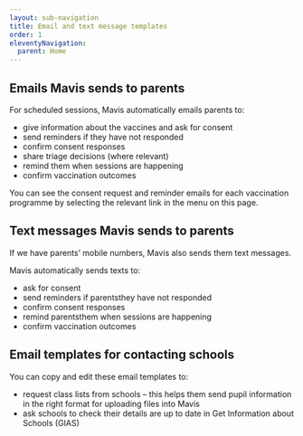 ```yaml
---
layout: sub-navigation
title: Email and text message templates
order: 1
eleventyNavigation:
  parent: Home
---
```


## Emails Mavis sends to parents

For scheduled sessions, Mavis automatically emails parents to:

* give information about the vaccines and ask for consent 
* send reminders if they have not responded
* confirm consent responses
* share triage decisions (where relevant)
* remind them when sessions are happening
* confirm vaccination outcomes

You can see the consent request and reminder emails for each vaccination programme by selecting the relevant link in the menu on this page.

## Text messages Mavis sends to parents

If we have parents’ mobile numbers, Mavis also sends them text messages.

Mavis automatically sends texts to:
* ask for consent
* send reminders if parentsthey have not responded
* confirm consent responses
* remind parentsthem when sessions are happening
* confirm vaccination outcomes

## Email templates for contacting schools

You can copy and edit these email templates to:
* request class lists from schools – this helps them send pupil information in the right format for uploading files into Mavis
* ask schools to check their details are up to date in Get Information about Schools (GIAS)
